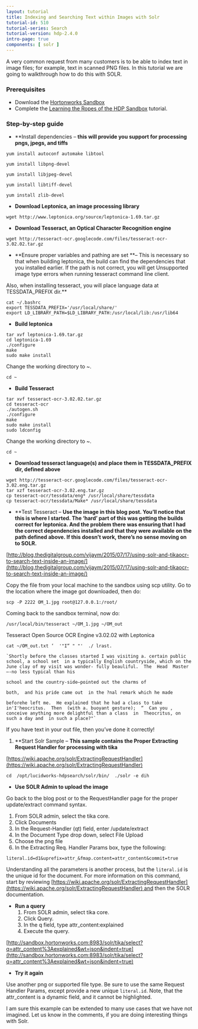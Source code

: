 ```yaml
---
layout: tutorial
title: Indexing and Searching Text within Images with Solr
tutorial-id: 510
tutorial-series: Search
tutorial-version: hdp-2.4.0
intro-page: true
components: [ solr ]
---
```



A very common request from many customers is to be able to index text in image files; for example, text in scanned PNG files. In this tutorial we are going to walkthrough how to do this with SOLR.

### [](#prerequisite)Prerequisites

*   Download the [Hortonworks Sandbox](http://hortonworks.com/sandbox)
*   Complete the [Learning the Ropes of the HDP Sandbox](http://hortonworks.com/hadoop-tutorial/learning-the-ropes-of-the-hortonworks-sandbox/) tutorial.

### [](#step-by-step-guide)Step-by-step guide

*   **Install dependencies – **this will provide you support for processing pngs, jpegs, and tiffs**

~~~
yum install autoconf automake libtool

yum install libpng-devel

yum install libjpeg-devel

yum install libtiff-devel

yum install zlib-devel
~~~


*   **Download Leptonica, an image processing library**

~~~
wget http://www.leptonica.org/source/leptonica-1.69.tar.gz
~~~

*   **Download Tesseract, an Optical Character Recognition engine**

~~~
wget http://tesseract-ocr.googlecode.com/files/tesseract-ocr-3.02.02.tar.gz
~~~

*   **Ensure proper variables and pathing are set **– This is necessary so that when building leptonica, the build can find the dependencies that you installed earlier. If the path is not correct, you will get Unsupported image type errors when running tesseract command line client.

Also, when installing tesseract, you will place language data at TESSDATA_PREFIX dir.**

~~~
cat ~/.bashrc
export TESSDATA_PREFIX='/usr/local/share/'
export LD_LIBRARY_PATH=$LD_LIBRARY_PATH:/usr/local/lib:/usr/lib64
~~~

*   **Build leptonica**

~~~
tar xvf leptonica-1.69.tar.gz 
cd leptonica-1.69  
./configure
make
sudo make install
~~~

Change the working directory to ~.

~~~
cd ~
~~~

*   **Build Tesseract**

~~~
tar xvf tesseract-ocr-3.02.02.tar.gz
cd tesseract-ocr
./autogen.sh
./configure
make
sudo make install
sudo ldconfig
~~~

Change the working directory to ~.

~~~
cd ~
~~~

*   **Download tesseract language(s) and place them in TESSDATA_PREFIX dir, defined above**

~~~
wget http://tesseract-ocr.googlecode.com/files/tesseract-ocr-3.02.eng.tar.gz
tar xzf tesseract-ocr-3.02.eng.tar.gz
cp tesseract-ocr/tessdata/eng* /usr/local/share/tessdata
cp tesseract-ocr/tessdata/Make* /usr/local/share/tessdata
~~~


*   **Test Tesseract – **Use the image in this blog post. You’ll notice that this is where I started. The ‘hard’ part of this was getting the builds correct for leptonica. And the problem there was ensuring that I had the correct dependencies installed and that they were available on the path defined above. If this doesn’t work, there’s no sense moving on to SOLR.**

[http://blog.thedigitalgroup.com/vijaym/2015/07/17/using-solr-and-tikaocr-to-search-text-inside-an-image/](http://blog.thedigitalgroup.com/vijaym/2015/07/17/using-solr-and-tikaocr-to-search-text-inside-an-image/)

Copy the file from your local machine to the sandbox using scp utility. Go to the location where the image got downloaded, then do:

~~~
scp -P 2222 OM_1.jpg root@127.0.0.1:/root/
~~~

Coming back to the sandbox terminal, now do:

~~~
/usr/local/bin/tesseract ~/OM_1.jpg ~/OM_out
~~~

Tesseract Open Source OCR Engine v3.02.02 with Leptonica

~~~
cat ~/OM_out.txt ‘  '"I“ " "'  ./ lrast.  
~~~

    `Shortly before the classes started I was visiting a. certain public school, a school set  in a typically English countryside, which on the June clay of my visit was wonder- fully beauliful.  The  Head  Master—-no less typical than his

    school and the country-side—pointed out the charms of

    both,  and his pride came out  in the ?nal remark which he made

    beforehe left me.  He explained that he had a class to take in'I'heocritus.  Then  (with a. buoyant gesture);  “  Can you , conceive anything more delightful than a class  in  Theocritus, on such a day and  in such a place?"`



If you have text in your out file, then you’ve done it correctly!

1.  **Start Solr Sample – **This sample contains the Proper Extracting Request Handler for processing with tika**

[https://wiki.apache.org/solr/ExtractingRequestHandler](https://wiki.apache.org/solr/ExtractingRequestHandler)

~~~
cd  /opt/lucidworks-hdpsearch/solr/bin/  ./solr -e dih
~~~

*   **Use SOLR Admin to upload the image**

Go back to the blog post or to the RequestHandler page for the proper update/extract command syntax.

1. From SOLR admin, select the tika core.
2. Click Documents
3. In the Request-Handler (qt) field, enter /update/extract
4. In the Document Type drop down, select File Upload
5. Choose the png file
6. In the Extracting Req. Handler Params box, type the following:

`literal.id=d1&uprefix=attr_&fmap.content=attr_content&commit=true`

Understanding all the parameters is another process, but the `literal.id` is the unique id for the document. For more information on this command, start by reviewing [https://wiki.apache.org/solr/ExtractingRequestHandler](https://wiki.apache.org/solr/ExtractingRequestHandler) and then the SOLR documentation.

*   **Run a query**
    1.  From SOLR admin, select tika core.
    2.  Click Query.
    3.  In the q field, type attr_content:explained
    4.  Execute the query.

[http://sandbox.hortonworks.com:8983/solr/tika/select?q=attr_content%3Aexplained&wt=json&indent=true](http://sandbox.hortonworks.com:8983/solr/tika/select?q=attr_content%3Aexplained&wt=json&indent=true)

*   **Try it again**

Use another png or supported file type. Be sure to use the same Request Handler Params, except provide a new unique `literal.id`. Note, that the attr_content is a dynamic field, and it cannot be highlighted.

I am sure this example can be extended to many use cases that we have not imagined. Let us know in the comments, if you are doing interesting things with Solr.  
